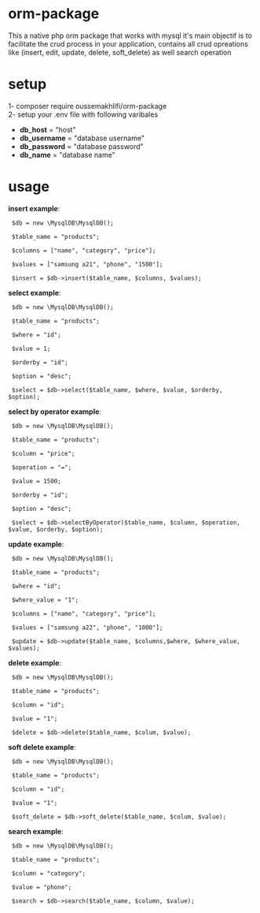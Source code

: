 # orm-package
This a native php orm package that works with mysql it's main objectif is to facilitate the crud process in your application, contains all crud opreations like (insert, edit, update, delete, soft_delete) as well search operation

# setup
1- composer require oussemakhlifi/orm-package <br>
2- setup your .env file with following varibales<br>
- <b>db_host</b> = "host" <br>
- <b>db_username</b> = "database username" <br>
- <b>db_password</b> = "database password" <br>
- <b>db_name</b> = "database name"  <br>

# usage 
<b>insert example</b>: <br>
      
     $db = new \MysqlDB\MysqlDB(); 
     
     $table_name = "products"; 
     
     $columns = ["name", "category", "price"];
     
     $values = ["samsung a21", "phone", "1500"];
     
     $insert = $db->insert($table_name, $columns, $values);


<b>select example</b>: <br>
      
     $db = new \MysqlDB\MysqlDB(); 
     
     $table_name = "products"; 
     
     $where = "id";
     
     $value = 1;
     
     $orderby = "id";
     
     $option = "desc";
     
     $select = $db->select($table_name, $where, $value, $orderby, $option);    


<b>select by operator example</b>: <br>
      
     $db = new \MysqlDB\MysqlDB(); 
     
     $table_name = "products"; 
     
     $column = "price";
     
     $operation = "=";
     
     $value = 1500;
     
     $orderby = "id";
     
     $option = "desc";
     
     $select = $db->selectByOperator($table_name, $column, $operation, $value, $orderby, $option);
     


<b>update example</b>: <br>
      
     $db = new \MysqlDB\MysqlDB(); 
     
     $table_name = "products"; 
     
     $where = "id";
     
     $where_value = "1";
     
     $columns = ["name", "category", "price"];
     
     $values = ["samsung a22", "phone", "1000"];
     
     $update = $db->update($table_name, $columns,$where, $where_value, $values);
     
     
<b>delete example</b>: <br>
      
     $db = new \MysqlDB\MysqlDB(); 
     
     $table_name = "products"; 
     
     $column = "id";
     
     $value = "1";
     
     $delete = $db->delete($table_name, $colum, $value);
     


<b>soft delete example</b>: <br>
      
     $db = new \MysqlDB\MysqlDB(); 
     
     $table_name = "products"; 
     
     $column = "id";
     
     $value = "1";
     
     $soft_delete = $db->soft_delete($table_name, $colum, $value);
     
     
<b>search example</b>: <br>
      
     $db = new \MysqlDB\MysqlDB(); 
     
     $table_name = "products"; 
     
     $column = "category";
     
     $value = "phone";
     
     $search = $db->search($table_name, $column, $value); 

